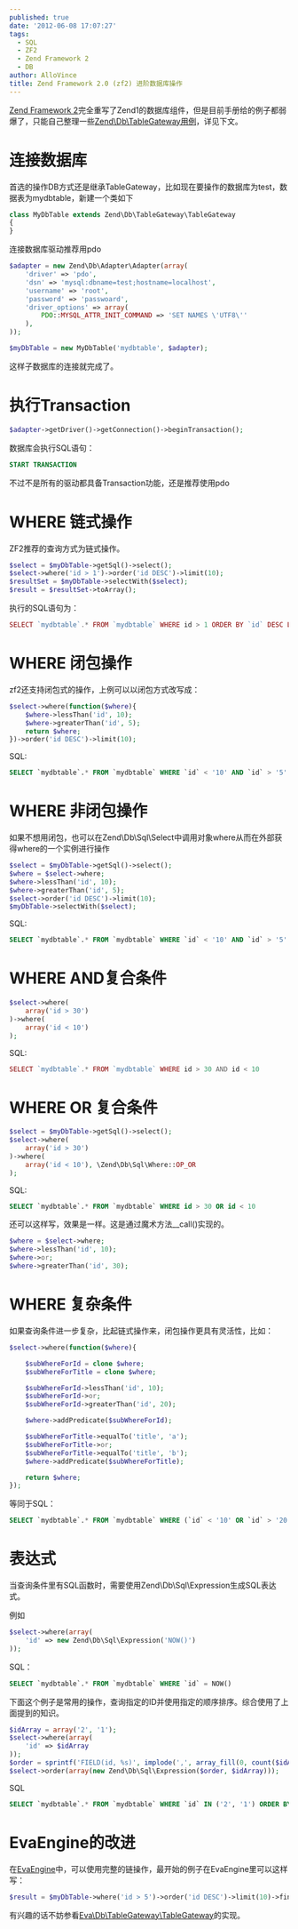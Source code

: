 ```yaml
---
published: true
date: '2012-06-08 17:07:27'
tags:
  - SQL
  - ZF2
  - Zend Framework 2
  - DB
author: AlloVince
title: Zend Framework 2.0 (zf2) 进阶数据库操作
---
```


[Zend Framework 2](http://avnpc.com/pages/zf2-summary)完全重写了Zend1的数据库组件，但是目前手册给的例子都弱爆了，只能自己整理一些[Zend\Db\TableGateway用例](http://avnpc.com/pages/advanced-database-select-usage-in-zf2)，详见下文。

连接数据库
===========

首选的操作DB方式还是继承TableGateway，比如现在要操作的数据库为test，数据表为mydbtable，新建一个类如下

```php
class MyDbTable extends Zend\Db\TableGateway\TableGateway
{
}
```

连接数据库驱动推荐用pdo


```php
$adapter = new Zend\Db\Adapter\Adapter(array(
    'driver' => 'pdo',
    'dsn' => 'mysql:dbname=test;hostname=localhost',
    'username' => 'root',
    'password' => 'passwoard',
    'driver_options' => array(
        PDO::MYSQL_ATTR_INIT_COMMAND => 'SET NAMES \'UTF8\''
    ),
));

$myDbTable = new MyDbTable('mydbtable', $adapter);
```

这样子数据库的连接就完成了。

执行Transaction
===========

```php
$adapter->getDriver()->getConnection()->beginTransaction();
```

数据库会执行SQL语句：

```sql
START TRANSACTION
```

不过不是所有的驱动都具备Transaction功能，还是推荐使用pdo

WHERE 链式操作
================

ZF2推荐的查询方式为链式操作。

```php
$select = $myDbTable->getSql()->select();
$select->where('id > 1')->order('id DESC')->limit(10);
$resultSet = $myDbTable->selectWith($select);
$result = $resultSet->toArray();
```
    
执行的SQL语句为：

```php
SELECT `mydbtable`.* FROM `mydbtable` WHERE id > 1 ORDER BY `id` DESC LIMIT 10
```

WHERE 闭包操作
==============

zf2还支持闭包式的操作，上例可以以闭包方式改写成：

```php
$select->where(function($where){
    $where->lessThan('id', 10);
    $where->greaterThan('id', 5);
    return $where;
})->order('id DESC')->limit(10);
```
    
SQL:

```sql
SELECT `mydbtable`.* FROM `mydbtable` WHERE `id` < '10' AND `id` > '5' ORDER BY `id` DESC LIMIT 10
```

WHERE 非闭包操作
==============

如果不想用闭包，也可以在Zend\Db\Sql\Select中调用对象where从而在外部获得where的一个实例进行操作

```php
$select = $myDbTable->getSql()->select();
$where = $select->where;
$where->lessThan('id', 10);
$where->greaterThan('id', 5);
$select->order('id DESC')->limit(10);
$myDbTable->selectWith($select);
```

SQL:

```sql
SELECT `mydbtable`.* FROM `mydbtable` WHERE `id` < '10' AND `id` > '5' ORDER BY `id` DESC LIMIT 10
```

WHERE AND复合条件
================

```php
$select->where(
    array('id > 30')
)->where(
    array('id < 10')
);
```

SQL:

```php
SELECT `mydbtable`.* FROM `mydbtable` WHERE id > 30 AND id < 10
```
    

WHERE OR 复合条件
==================

```php
$select = $myDbTable->getSql()->select();
$select->where(
    array('id > 30')
)->where(
    array('id < 10'), \Zend\Db\Sql\Where::OP_OR
);
```
    
SQL:

```sql
SELECT `mydbtable`.* FROM `mydbtable` WHERE id > 30 OR id < 10
```

还可以这样写，效果是一样。这是通过魔术方法__call()实现的。

```php
$where = $select->where;
$where->lessThan('id', 10);
$where->or;
$where->greaterThan('id', 30);
```
    
WHERE 复杂条件
===============

如果查询条件进一步复杂，比起链式操作来，闭包操作更具有灵活性，比如：

```php
$select->where(function($where){

    $subWhereForId = clone $where;
    $subWhereForTitle = clone $where;

    $subWhereForId->lessThan('id', 10);
    $subWhereForId->or;
    $subWhereForId->greaterThan('id', 20);

    $where->addPredicate($subWhereForId);

    $subWhereForTitle->equalTo('title', 'a');
    $subWhereForTitle->or;
    $subWhereForTitle->equalTo('title', 'b');
    $where->addPredicate($subWhereForTitle);

    return $where;
});
```
    
等同于SQL：

```sql
SELECT `mydbtable`.* FROM `mydbtable` WHERE (`id` < '10' OR `id` > '20') AND (`title` = 'a' OR `title` = 'b')
```
    
表达式
===============

当查询条件里有SQL函数时，需要使用Zend\Db\Sql\Expression生成SQL表达式。

例如

```php
$select->where(array(
    'id' => new Zend\Db\Sql\Expression('NOW()')
));
```

SQL：

```sql
SELECT `mydbtable`.* FROM `mydbtable` WHERE `id` = NOW()
```

下面这个例子是常用的操作，查询指定的ID并使用指定的顺序排序。综合使用了上面提到的知识。

```php
$idArray = array('2', '1');
$select->where(array(
    'id' => $idArray
));
$order = sprintf('FIELD(id, %s)', implode(',', array_fill(0, count($idArray), Zend\Db\Sql\Expression::PLACEHOLDER)));
$select->order(array(new Zend\Db\Sql\Expression($order, $idArray)));
```

SQL

```sql
SELECT `mydbtable`.* FROM `mydbtable` WHERE `id` IN ('2', '1') ORDER BY FIELD(id, '2','1')
```
    
EvaEngine的改进
================

在[EvaEngine](http://avnpc.com/pages/eva-engine)中，可以使用完整的链操作，最开始的例子在EvaEngine里可以这样写：

```php
$result = $myDbTable->where('id > 5')->order('id DESC')->limit(10)->find();
```

有兴趣的话不妨参看[Eva\Db\TableGateway\TableGateway](https://github.com/AlloVince/eva-engine/blob/master/vendor/Eva/Db/TableGateway/TableGateway.php)的实现。

